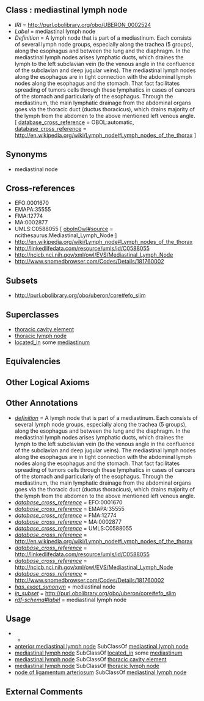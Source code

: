 
## Class : mediastinal lymph node

 * *IRI* = http://purl.obolibrary.org/obo/UBERON_0002524
 * *Label* = mediastinal lymph node
 * *Definition* = A lymph node that is part of a mediastinum. Each consists of several lymph node groups, especially along the trachea (5 groups), along the esophagus and between the lung and the diaphragm. In the mediastinal lymph nodes arises lymphatic ducts, which draines the lymph to the left subclavian vein (to the venous angle in the confluence of the subclavian and deep jugular veins). The mediastinal lymph nodes along the esophagus are in tight connection with the abdominal lymph nodes along the esophagus and the stomach. That fact facilitates spreading of tumors cells through these lymphatics in cases of cancers of the stomach and particularly of the esophagus. Through the mediastinum, the main lymphatic drainage from the abdominal organs goes via the thoracic duct (ductus thoracicus), which drains majority of the lymph from the abdomen to the above mentioned left venous angle. [ [database_cross_reference](../../ef/oboInOwl#hasDbXref.md) = OBOL:automatic, [database_cross_reference](../../ef/oboInOwl#hasDbXref.md) = http://en.wikipedia.org/wiki/Lymph_node#Lymph_nodes_of_the_thorax ]

## Synonyms

 * mediastinal node

## Cross-references

 * EFO:0001670
 * EMAPA:35555
 * FMA:12774
 * MA:0002877
 * UMLS:C0588055 [ [oboInOwl#source](../../ce/oboInOwl#source.md) = ncithesaurus:Mediastinal_Lymph_Node ]
 * http://en.wikipedia.org/wiki/Lymph_node#Lymph_nodes_of_the_thorax
 * http://linkedlifedata.com/resource/umls/id/C0588055
 * http://ncicb.nci.nih.gov/xml/owl/EVS/Mediastinal_Lymph_Node
 * http://www.snomedbrowser.com/Codes/Details/181760002

## Subsets

 * http://purl.obolibrary.org/obo/uberon/core#efo_slim

## Superclasses

 * [thoracic cavity element](../../UBERON/78/UBERON_0005178.md)
 * [thoracic lymph node](../../UBERON/44/UBERON_0007644.md)
 * [located_in](../../RO/25/RO_0001025.md) some [mediastinum](../../UBERON/28/UBERON_0003728.md)

## Equivalencies


## Other Logical Axioms


## Other Annotations

 * *[definition](../../IAO/15/IAO_0000115.md)* = A lymph node that is part of a mediastinum. Each consists of several lymph node groups, especially along the trachea (5 groups), along the esophagus and between the lung and the diaphragm. In the mediastinal lymph nodes arises lymphatic ducts, which draines the lymph to the left subclavian vein (to the venous angle in the confluence of the subclavian and deep jugular veins). The mediastinal lymph nodes along the esophagus are in tight connection with the abdominal lymph nodes along the esophagus and the stomach. That fact facilitates spreading of tumors cells through these lymphatics in cases of cancers of the stomach and particularly of the esophagus. Through the mediastinum, the main lymphatic drainage from the abdominal organs goes via the thoracic duct (ductus thoracicus), which drains majority of the lymph from the abdomen to the above mentioned left venous angle.
 * *[database_cross_reference](../../ef/oboInOwl#hasDbXref.md)* = EFO:0001670
 * *[database_cross_reference](../../ef/oboInOwl#hasDbXref.md)* = EMAPA:35555
 * *[database_cross_reference](../../ef/oboInOwl#hasDbXref.md)* = FMA:12774
 * *[database_cross_reference](../../ef/oboInOwl#hasDbXref.md)* = MA:0002877
 * *[database_cross_reference](../../ef/oboInOwl#hasDbXref.md)* = UMLS:C0588055
 * *[database_cross_reference](../../ef/oboInOwl#hasDbXref.md)* = http://en.wikipedia.org/wiki/Lymph_node#Lymph_nodes_of_the_thorax
 * *[database_cross_reference](../../ef/oboInOwl#hasDbXref.md)* = http://linkedlifedata.com/resource/umls/id/C0588055
 * *[database_cross_reference](../../ef/oboInOwl#hasDbXref.md)* = http://ncicb.nci.nih.gov/xml/owl/EVS/Mediastinal_Lymph_Node
 * *[database_cross_reference](../../ef/oboInOwl#hasDbXref.md)* = http://www.snomedbrowser.com/Codes/Details/181760002
 * *[has_exact_synonym](../../ym/oboInOwl#hasExactSynonym.md)* = mediastinal node
 * *[in_subset](../../et/oboInOwl#inSubset.md)* = http://purl.obolibrary.org/obo/uberon/core#efo_slim
 * *[rdf-schema#label](../../el/rdf-schema#label.md)* = mediastinal lymph node

## Usage

 * -
 * [anterior mediastinal lymph node](../../UBERON/20/UBERON_0035520.md) SubClassOf [mediastinal lymph node](../../UBERON/24/UBERON_0002524.md)
 * [mediastinal lymph node](../../UBERON/24/UBERON_0002524.md) SubClassOf [located_in](../../RO/25/RO_0001025.md) some [mediastinum](../../UBERON/28/UBERON_0003728.md)
 * [mediastinal lymph node](../../UBERON/24/UBERON_0002524.md) SubClassOf [thoracic cavity element](../../UBERON/78/UBERON_0005178.md)
 * [mediastinal lymph node](../../UBERON/24/UBERON_0002524.md) SubClassOf [thoracic lymph node](../../UBERON/44/UBERON_0007644.md)
 * [node of ligamentum arteriosum](../../UBERON/43/UBERON_0007643.md) SubClassOf [mediastinal lymph node](../../UBERON/24/UBERON_0002524.md)

## External Comments

